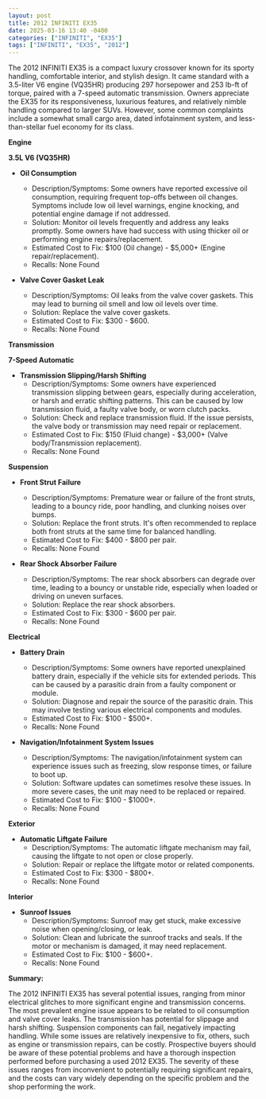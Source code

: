 ```yaml
---
layout: post
title: 2012 INFINITI EX35
date: 2025-03-16 13:40 -0400
categories: ["INFINITI", "EX35"]
tags: ["INFINITI", "EX35", "2012"]
---
```

The 2012 INFINITI EX35 is a compact luxury crossover known for its sporty handling, comfortable interior, and stylish design. It came standard with a 3.5-liter V6 engine (VQ35HR) producing 297 horsepower and 253 lb-ft of torque, paired with a 7-speed automatic transmission. Owners appreciate the EX35 for its responsiveness, luxurious features, and relatively nimble handling compared to larger SUVs. However, some common complaints include a somewhat small cargo area, dated infotainment system, and less-than-stellar fuel economy for its class.

**Engine**

**3.5L V6 (VQ35HR)**

* **Oil Consumption**
    * Description/Symptoms: Some owners have reported excessive oil consumption, requiring frequent top-offs between oil changes. Symptoms include low oil level warnings, engine knocking, and potential engine damage if not addressed.
    * Solution: Monitor oil levels frequently and address any leaks promptly. Some owners have had success with using thicker oil or performing engine repairs/replacement.
    * Estimated Cost to Fix: $100 (Oil change) - $5,000+ (Engine repair/replacement).
    * Recalls: None Found

* **Valve Cover Gasket Leak**
    * Description/Symptoms: Oil leaks from the valve cover gaskets. This may lead to burning oil smell and low oil levels over time.
    * Solution: Replace the valve cover gaskets.
    * Estimated Cost to Fix: $300 - $600.
    * Recalls: None Found

**Transmission**

**7-Speed Automatic**

* **Transmission Slipping/Harsh Shifting**
    * Description/Symptoms: Some owners have experienced transmission slipping between gears, especially during acceleration, or harsh and erratic shifting patterns. This can be caused by low transmission fluid, a faulty valve body, or worn clutch packs.
    * Solution: Check and replace transmission fluid. If the issue persists, the valve body or transmission may need repair or replacement.
    * Estimated Cost to Fix: $150 (Fluid change) - $3,000+ (Valve body/Transmission replacement).
    * Recalls: None Found

**Suspension**

* **Front Strut Failure**
    * Description/Symptoms: Premature wear or failure of the front struts, leading to a bouncy ride, poor handling, and clunking noises over bumps.
    * Solution: Replace the front struts. It's often recommended to replace both front struts at the same time for balanced handling.
    * Estimated Cost to Fix: $400 - $800 per pair.
    * Recalls: None Found

* **Rear Shock Absorber Failure**
    * Description/Symptoms: The rear shock absorbers can degrade over time, leading to a bouncy or unstable ride, especially when loaded or driving on uneven surfaces.
    * Solution: Replace the rear shock absorbers.
    * Estimated Cost to Fix: $300 - $600 per pair.
    * Recalls: None Found

**Electrical**

* **Battery Drain**
    * Description/Symptoms: Some owners have reported unexplained battery drain, especially if the vehicle sits for extended periods. This can be caused by a parasitic drain from a faulty component or module.
    * Solution: Diagnose and repair the source of the parasitic drain. This may involve testing various electrical components and modules.
    * Estimated Cost to Fix: $100 - $500+.
    * Recalls: None Found

* **Navigation/Infotainment System Issues**
    * Description/Symptoms: The navigation/infotainment system can experience issues such as freezing, slow response times, or failure to boot up.
    * Solution: Software updates can sometimes resolve these issues. In more severe cases, the unit may need to be replaced or repaired.
    * Estimated Cost to Fix: $100 - $1000+.
    * Recalls: None Found

**Exterior**

* **Automatic Liftgate Failure**
    * Description/Symptoms: The automatic liftgate mechanism may fail, causing the liftgate to not open or close properly.
    * Solution: Repair or replace the liftgate motor or related components.
    * Estimated Cost to Fix: $300 - $800+.
    * Recalls: None Found

**Interior**

* **Sunroof Issues**
    * Description/Symptoms: Sunroof may get stuck, make excessive noise when opening/closing, or leak.
    * Solution: Clean and lubricate the sunroof tracks and seals. If the motor or mechanism is damaged, it may need replacement.
    * Estimated Cost to Fix: $100 - $600+.
    * Recalls: None Found

**Summary:**

The 2012 INFINITI EX35 has several potential issues, ranging from minor electrical glitches to more significant engine and transmission concerns. The most prevalent engine issue appears to be related to oil consumption and valve cover leaks. The transmission has potential for slippage and harsh shifting. Suspension components can fail, negatively impacting handling. While some issues are relatively inexpensive to fix, others, such as engine or transmission repairs, can be costly. Prospective buyers should be aware of these potential problems and have a thorough inspection performed before purchasing a used 2012 EX35. The severity of these issues ranges from inconvenient to potentially requiring significant repairs, and the costs can vary widely depending on the specific problem and the shop performing the work.

